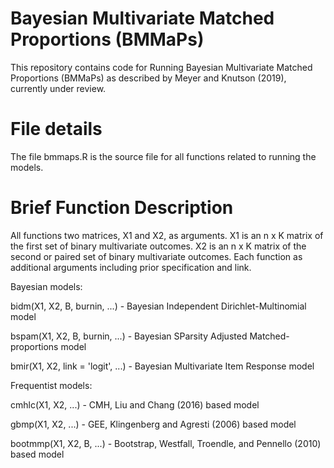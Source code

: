# Bayesian Multivariate Matched Proportions (BMMaPs)
This repository contains code for Running Bayesian Multivariate Matched Proportions (BMMaPs) as described by Meyer and Knutson (2019), currently under review.

# File details
The file bmmaps.R is the source file for all functions related to running the models.

# Brief Function Description
All functions two matrices, X1 and X2, as arguments. X1 is an n x K matrix of the first set of binary multivariate outcomes. X2 is an n x K matrix of the second or paired set of binary multivariate outcomes. Each function as additional arguments including prior specification and link.


Bayesian models:

bidm(X1, X2, B, burnin, ...) - Bayesian Independent Dirichlet-Multinomial model

bspam(X1, X2, B, burnin, ...) - Bayesian SParsity Adjusted Matched-proportions model

bmir(X1, X2, link = 'logit', ...) - Bayesian Multivariate Item Response model


Frequentist models:

cmhlc(X1, X2, ...) - CMH, Liu and Chang (2016) based model

gbmp(X1, X2, ...) - GEE, Klingenberg and Agresti (2006) based model

bootmmp(X1, X2, B, ...) - Bootstrap, Westfall, Troendle, and Pennello (2010) based model
